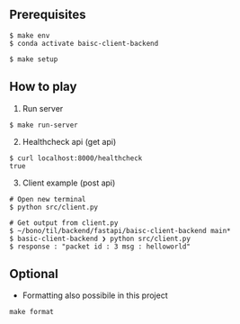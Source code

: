 ## Prerequisites
```
$ make env
$ conda activate baisc-client-backend

$ make setup
```

## How to play
1. Run server
```
$ make run-server

```
2. Healthcheck api (get api)
```
$ curl localhost:8000/healthcheck
true
```

3. Client example (post api)
```
# Open new terminal 
$ python src/client.py

# Get output from client.py
$ ~/bono/til/backend/fastapi/baisc-client-backend main*
$ basic-client-backend ❯ python src/client.py
$ response : "packet id : 3 msg : helloworld"

```

## Optional
- Formatting also possibile in this project
```
make format

```